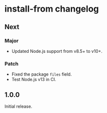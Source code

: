 # install-from changelog

## Next

### Major

- Updated Node.js support from v8.5+ to v10+.

### Patch

- Fixed the package `files` field.
- Test Node.js v13 in CI.

## 1.0.0

Initial release.
